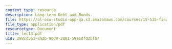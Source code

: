 ```yaml
---
content_type: resource
description: Long-term Debt and Bonds.
file: https://ol-ocw-studio-app-qa.s3.amazonaws.com/courses/15-515-financial-accounting-fall-2003/298cd5618a2b90d02d8159e1dfd2bfb7_lec13.pdf
file_type: application/pdf
resourcetype: Document
title: lec13.pdf
uid: 298cd561-8a2b-90d0-2d81-59e1dfd2bfb7
---
```

